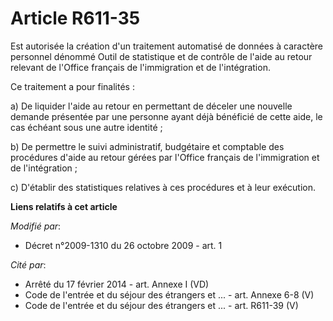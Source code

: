 # Article R611-35

Est autorisée la création d'un traitement automatisé de données à caractère personnel dénommé  Outil de statistique et de
contrôle de l'aide au retour  relevant de l'Office français de l'immigration et de l'intégration.

Ce traitement a pour finalités :

a) De liquider l'aide au retour en permettant de déceler une nouvelle demande présentée par une personne ayant déjà bénéficié
de cette aide, le cas échéant sous une autre identité ;

b) De permettre le suivi administratif, budgétaire et comptable des procédures d'aide au retour gérées par l'Office français
de l'immigration et de l'intégration ;

c) D'établir des statistiques relatives à ces procédures et à leur exécution.

**Liens relatifs à cet article**

_Modifié par_:

  - Décret n°2009-1310 du 26 octobre 2009 - art. 1

_Cité par_:

  - Arrêté du 17 février 2014 - art. Annexe I (VD)
  - Code de l'entrée et du séjour des étrangers et ... - art. Annexe 6-8 (V)
  - Code de l'entrée et du séjour des étrangers et ... - art. R611-39 (V)
